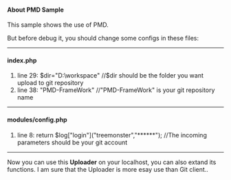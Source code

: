 <h4>About PMD Sample</h4>
This sample shows the use of PMD.

But before debug it, you should change some configs in these files:

----------------------------------------------

<h4>index.php</h4>
<ol>
<li>line 29: $dir="D:\workspace" //$dir should be the folder you want upload to git repository </li>
<li>line 38: "PMD-FrameWork"     //"PMD-FrameWork" is your git repository name </li>
</ol>

----------------------------------------------

<h4>modules/config.php</h4>
<ol>
<li>line 8:	return $log["login"]("treemonster","******"); //The incoming parameters should be your git account</li>
</ol>

----------------------------------------------

Now you can use this <b>Uploader</b> on your localhost, you can also extand its functions. I am sure that the Uploader is more esay use than Git client..
